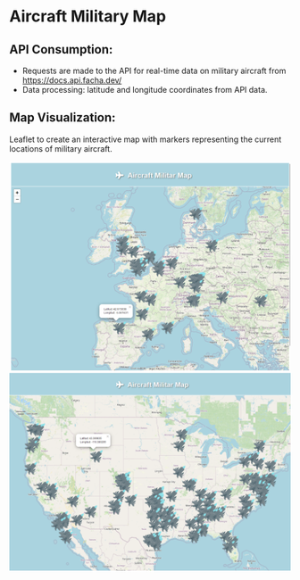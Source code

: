 # Aircraft Military Map

## API Consumption:
- Requests are made to the API for real-time data on military aircraft from https://docs.api.facha.dev/
- Data processing: latitude and longitude coordinates from API data.

## Map Visualization:
Leaflet to create an interactive map with markers representing the current locations of military aircraft.

![map_europe](./assets/map_europe.png)
![map_eeuu](./assets/map_eeuu.png)
